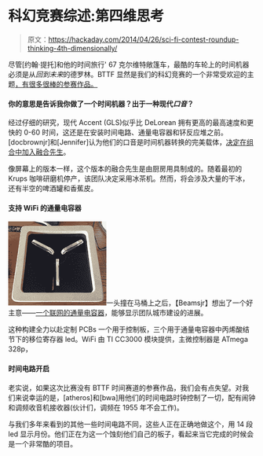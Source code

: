 # 科幻竞赛综述:第四维思考

> 原文：<https://hackaday.com/2014/04/26/sci-fi-contest-roundup-thinking-4th-dimensionally/>

尽管[约翰·提托]和他的时间旅行' 67 克尔维特敞篷车，最酷的车轮上的时间机器必须是从*回到未来*的德罗林。BTTF 显然是我们的科幻竞赛的一个非常受欢迎的主题[，有很多很棒的参赛作品。](http://hackaday.io/page/276)

#### 你的意思是告诉我你做了一个时间机器？出于一种现代*口音*？

经过仔细的研究，现代 Accent (GLS)似乎比 DeLorean 拥有更高的最高速度和更快的 0-60 时间，这还是在安装时间电路、通量电容器和钚反应堆之前。[docbrownjr]和[Jennifer]认为他们的口音是时间机器转换的完美载体，[决定在组合中加入融合先生](http://hackaday.io/project/473-Back-to-the-Future-Hyundai-Accent-Time-Machine)。

像屏幕上的版本一样，这个版本的融合先生是由厨房用具制成的。随着最初的 Krups 咖啡研磨机停产，该团队决定采用冰茶机。然而，将会涉及大量的干冰，还有半空的啤酒罐和香蕉皮。

#### 支持 WiFi 的通量电容器

![led](img/c2cc10000333a560741c5264d8a47a61.png)一头撞在马桶上之后，【Beamsjr】想出了一个好主意——[一个联网的通量电容器](http://hackaday.io/project/594-Wireless-Flux-Capacitor)，能够显示团队城市建设的进展。

这种构建全力以赴定制 PCBs 一个用于控制板，三个用于通量电容器中丙烯酸结节下的移位寄存器 led。WiFi 由 TI CC3000 模块提供，主微控制器是 ATmega 328p，

#### 时间电路开启

老实说，如果这次比赛没有 BTTF 时间赛道的参赛作品，我们会有点失望。对我们来说幸运的是，[atheros]和[bwa]用他们的时间电路时钟控制了一切，配有闹钟和调频收音机接收器(伙计们，调频在 1955 年不会工作)。

与我们多年来看到的其他一些时间电路不同，这些人正在正确地做这个，用 14 段 led 显示月份。他们正在为这一个蚀刻他们自己的板子，看起来当它完成的时候会是一个非常酷的项目。